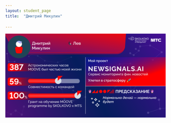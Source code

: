 ```yaml
---
layout: student_page
title:  "Дмитрий Микулин"

---
```

<img class="img-fluid" src="/img/posts/Дмитрий Микулин.png" alt="moove-2">
